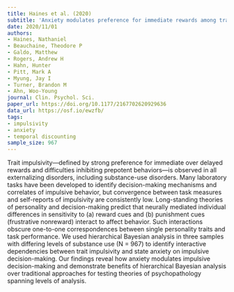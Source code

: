 ```yaml
---
title: Haines et al. (2020)
subtitle: 'Anxiety modulates preference for immediate rewards among trait-impulsive individuals: A hierarchical Bayesian analysis'
date: 2020/11/01
authors:
- Haines, Nathaniel
- Beauchaine, Theodore P
- Galdo, Matthew
- Rogers, Andrew H
- Hahn, Hunter
- Pitt, Mark A
- Myung, Jay I
- Turner, Brandon M
- Ahn, Woo-Young
journal: Clin. Psychol. Sci.
paper_url: https://doi.org/10.1177/2167702620929636
data_url: https://osf.io/ewzfb/
tags:
- impulsivity
- anxiety
- temporal discounting
sample_size: 967
---
```


Trait impulsivity—defined by strong preference for immediate over delayed rewards and difficulties inhibiting prepotent behaviors—is observed in all externalizing disorders, including substance-use disorders. Many laboratory tasks have been developed to identify decision-making mechanisms and correlates of impulsive behavior, but convergence between task measures and self-reports of impulsivity are consistently low. Long-standing theories of personality and decision-making predict that neurally mediated individual differences in sensitivity to (a) reward cues and (b) punishment cues (frustrative nonreward) interact to affect behavior. Such interactions obscure one-to-one correspondences between single personality traits and task performance. We used hierarchical Bayesian analysis in three samples with differing levels of substance use (N = 967) to identify interactive dependencies between trait impulsivity and state anxiety on impulsive decision-making. Our findings reveal how anxiety modulates impulsive decision-making and demonstrate benefits of hierarchical Bayesian analysis over traditional approaches for testing theories of psychopathology spanning levels of analysis.
